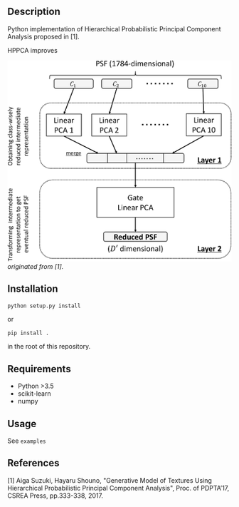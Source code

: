 ## Description
Python implementation of Hierarchical Probabilistic Principal Component Analysis proposed in [1].

HPPCA improves 

![vis](https://github.com/tochikuji/GitHub-Assets/blob/master/images/hppca.png?raw=true)
_originated from [1]._


## Installation
```
python setup.py install
```

or

```
pip install .
```

in the root of this repository.

## Requirements

- Python >3.5
- scikit-learn
- numpy

## Usage
See `examples`

## References

[1] Aiga Suzuki, Hayaru Shouno, "Generative Model of Textures Using Hierarchical Probabilistic Principal Component Analysis", Proc. of PDPTA’17, CSREA Press, pp.333-338, 2017.
